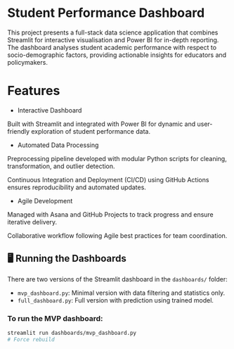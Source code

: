 # Student Performance Dashboard

This project presents a full-stack data science application that combines Streamlit for interactive visualisation and Power BI for in-depth reporting. The dashboard analyses student academic performance with respect to socio-demographic factors, providing actionable insights for educators and policymakers.

# Features

- Interactive Dashboard

Built with Streamlit and integrated with Power BI for dynamic and user-friendly exploration of student performance data.

- Automated Data Processing

Preprocessing pipeline developed with modular Python scripts for cleaning, transformation, and outlier detection.

Continuous Integration and Deployment (CI/CD) using GitHub Actions ensures reproducibility and automated updates.

- Agile Development

Managed with Asana and GitHub Projects to track progress and ensure iterative delivery.

Collaborative workflow following Agile best practices for team coordination.


## 🖥️ Running the Dashboards

There are two versions of the Streamlit dashboard in the `dashboards/` folder:

- `mvp_dashboard.py`: Minimal version with data filtering and statistics only.
- `full_dashboard.py`: Full version with prediction using trained model.

### To run the MVP dashboard:
```bash
streamlit run dashboards/mvp_dashboard.py
#   F o r c e   r e b u i l d 
 
 
